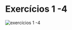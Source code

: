 
# Exercícios 1 -4
![exercícios 1 -4](https://github.com/JoseGustavoGreve/ELN22104_2020_2/upload/prof-lohmann-Alunos_01/Jose%20Gustavo%20Greve/Atividade%2001)

